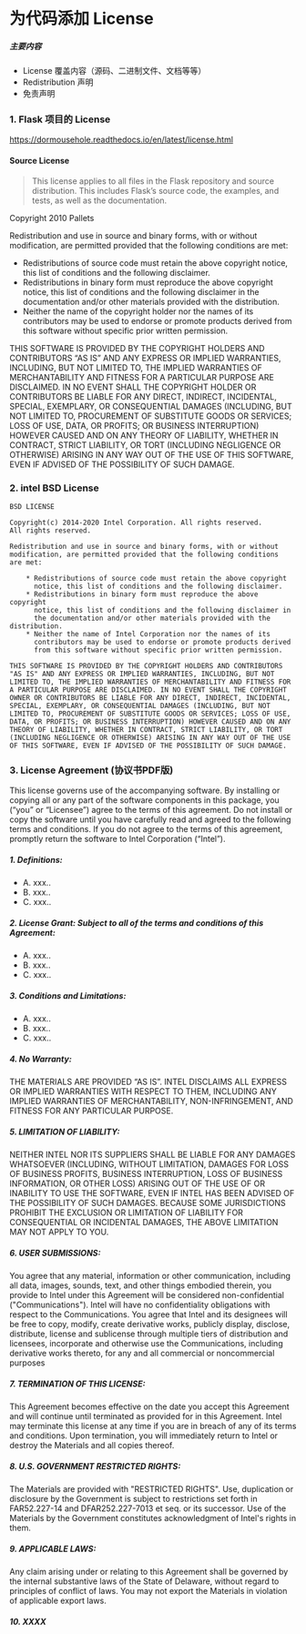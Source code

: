 # 为代码添加 License

##### 主要内容
- License 覆盖内容（源码、二进制文件、文档等等）
- Redistribution 声明
- 免责声明


### 1. Flask 项目的 License

https://dormousehole.readthedocs.io/en/latest/license.html

#### Source License

> This license applies to all files in the Flask repository and source distribution. This includes Flask’s source code, the examples, and tests, as well as the documentation.

Copyright 2010 Pallets

Redistribution and use in source and binary forms, with or without modification, are permitted provided that the following conditions are met:
- Redistributions of source code must retain the above copyright notice, this list of conditions and the following disclaimer.
- Redistributions in binary form must reproduce the above copyright notice, this list of conditions and the following disclaimer in the documentation and/or other materials provided with the distribution.
- Neither the name of the copyright holder nor the names of its contributors may be used to endorse or promote products derived from this software without specific prior written permission.

THIS SOFTWARE IS PROVIDED BY THE COPYRIGHT HOLDERS AND CONTRIBUTORS “AS IS” AND ANY EXPRESS OR IMPLIED WARRANTIES, INCLUDING, BUT NOT LIMITED TO, THE IMPLIED WARRANTIES OF MERCHANTABILITY AND FITNESS FOR A PARTICULAR PURPOSE ARE DISCLAIMED. IN NO EVENT SHALL THE COPYRIGHT HOLDER OR CONTRIBUTORS BE LIABLE FOR ANY DIRECT, INDIRECT, INCIDENTAL, SPECIAL, EXEMPLARY, OR CONSEQUENTIAL DAMAGES (INCLUDING, BUT NOT LIMITED TO, PROCUREMENT OF SUBSTITUTE GOODS OR SERVICES; LOSS OF USE, DATA, OR PROFITS; OR BUSINESS INTERRUPTION) HOWEVER CAUSED AND ON ANY THEORY OF LIABILITY, WHETHER IN CONTRACT, STRICT LIABILITY, OR TORT (INCLUDING NEGLIGENCE OR OTHERWISE) ARISING IN ANY WAY OUT OF THE USE OF THIS SOFTWARE, EVEN IF ADVISED OF THE POSSIBILITY OF SUCH DAMAGE.


### 2. intel BSD License

```
BSD LICENSE

Copyright(c) 2014-2020 Intel Corporation. All rights reserved.
All rights reserved.

Redistribution and use in source and binary forms, with or without
modification, are permitted provided that the following conditions
are met:

    * Redistributions of source code must retain the above copyright
      notice, this list of conditions and the following disclaimer.
    * Redistributions in binary form must reproduce the above copyright
      notice, this list of conditions and the following disclaimer in
      the documentation and/or other materials provided with the distribution.
    * Neither the name of Intel Corporation nor the names of its
      contributors may be used to endorse or promote products derived
      from this software without specific prior written permission.

THIS SOFTWARE IS PROVIDED BY THE COPYRIGHT HOLDERS AND CONTRIBUTORS
"AS IS" AND ANY EXPRESS OR IMPLIED WARRANTIES, INCLUDING, BUT NOT
LIMITED TO, THE IMPLIED WARRANTIES OF MERCHANTABILITY AND FITNESS FOR
A PARTICULAR PURPOSE ARE DISCLAIMED. IN NO EVENT SHALL THE COPYRIGHT
OWNER OR CONTRIBUTORS BE LIABLE FOR ANY DIRECT, INDIRECT, INCIDENTAL,
SPECIAL, EXEMPLARY, OR CONSEQUENTIAL DAMAGES (INCLUDING, BUT NOT
LIMITED TO, PROCUREMENT OF SUBSTITUTE GOODS OR SERVICES; LOSS OF USE,
DATA, OR PROFITS; OR BUSINESS INTERRUPTION) HOWEVER CAUSED AND ON ANY
THEORY OF LIABILITY, WHETHER IN CONTRACT, STRICT LIABILITY, OR TORT
(INCLUDING NEGLIGENCE OR OTHERWISE) ARISING IN ANY WAY OUT OF THE USE
OF THIS SOFTWARE, EVEN IF ADVISED OF THE POSSIBILITY OF SUCH DAMAGE.
```


### 3. License Agreement (协议书PDF版)

This license governs use of the accompanying software. By installing or copying all or any part of the software components in this package, you (“you” or “Licensee”) agree to the terms of this agreement.  Do not install or copy the software until you have carefully read and agreed to the following terms and conditions.  If you do not agree to the terms of this agreement, promptly return the software to Intel Corporation (“Intel”). 

##### 1. Definitions:
- A. xxx..
- B. xxx..
- C. xxx..

##### 2. License Grant:  Subject to all of the terms and conditions of this Agreement:
- A. xxx..
- B. xxx..
- C. xxx..

##### 3. Conditions and Limitations:
- A. xxx..
- B. xxx..
- C. xxx..

##### 4. No Warranty:
THE MATERIALS ARE PROVIDED “AS IS”.  INTEL DISCLAIMS ALL EXPRESS OR IMPLIED WARRANTIES WITH RESPECT TO THEM, INCLUDING ANY IMPLIED WARRANTIES OF MERCHANTABILITY, NON-INFRINGEMENT, AND FITNESS FOR ANY PARTICULAR PURPOSE.

##### 5. LIMITATION OF LIABILITY:
NEITHER INTEL NOR ITS SUPPLIERS SHALL BE LIABLE FOR ANY DAMAGES WHATSOEVER (INCLUDING, WITHOUT LIMITATION, DAMAGES FOR LOSS OF BUSINESS PROFITS, BUSINESS INTERRUPTION, LOSS OF BUSINESS INFORMATION, OR OTHER LOSS) ARISING OUT OF THE USE OF OR INABILITY TO USE THE SOFTWARE, EVEN IF INTEL HAS BEEN ADVISED OF THE POSSIBILITY OF SUCH DAMAGES.  BECAUSE SOME JURISDICTIONS PROHIBIT THE EXCLUSION OR LIMITATION OF LIABILITY FOR CONSEQUENTIAL OR INCIDENTAL DAMAGES, THE ABOVE LIMITATION MAY NOT APPLY TO YOU.

##### 6. USER SUBMISSIONS:
You agree that any material, information or other communication, including all data, images, sounds, text, and other things embodied therein, you provide to Intel under this Agreement will be considered non-confidential ("Communications").  Intel will have no confidentiality obligations with respect to the Communications.  You agree that Intel and its designees will be free to copy, modify, create derivative works, publicly display, disclose, distribute, license and sublicense through multiple tiers of distribution and licensees, incorporate and otherwise use the Communications, including derivative works thereto, for any and all commercial or noncommercial purposes

##### 7. TERMINATION OF THIS LICENSE:
This Agreement becomes effective on the date you accept this Agreement and will continue until terminated as provided for in this Agreement.  Intel may terminate this license at any time if you are in breach of any of its terms and conditions.  Upon termination, you will immediately return to Intel or destroy the Materials and all copies thereof.

##### 8. U.S. GOVERNMENT RESTRICTED RIGHTS:
The Materials are provided with "RESTRICTED RIGHTS". Use, duplication or disclosure by the Government is subject to restrictions set forth in FAR52.227-14 and DFAR252.227-7013 et seq. or its successor.  Use of the Materials by the Government constitutes acknowledgment of Intel's rights in them.

##### 9. APPLICABLE LAWS:
Any claim arising under or relating to this Agreement shall be governed by the internal substantive laws of the State of Delaware, without regard to principles of conflict of laws.  You may not export the Materials in violation of applicable export laws.

##### 10. XXXX
